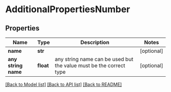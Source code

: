 # AdditionalPropertiesNumber

## Properties
Name | Type | Description | Notes
------------ | ------------- | ------------- | -------------
**name** | **str** |  | [optional] 
**any string name** | **float** | any string name can be used but the value must be the correct type | [optional]

[[Back to Model list]](../README.md#documentation-for-models) [[Back to API list]](../README.md#documentation-for-api-endpoints) [[Back to README]](../README.md)



